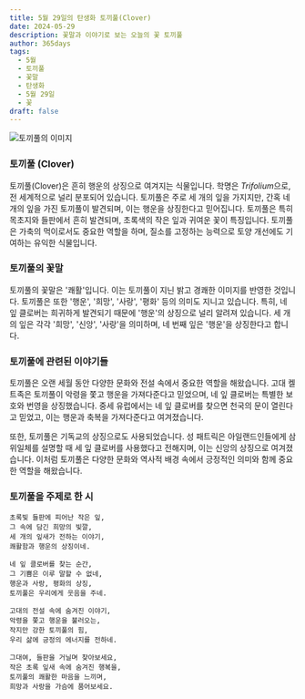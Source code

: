 ```yaml
---
title: 5월 29일의 탄생화 토끼풀(Clover)
date: 2024-05-29
description: 꽃말과 이야기로 보는 오늘의 꽃 토끼풀
author: 365days
tags:
  - 5월
  - 토끼풀
  - 꽃말
  - 탄생화
  - 5월 29일
  - 꽃
draft: false
---
```


![토끼풀의 이미지](https://cdn.pixabay.com/photo/2018/09/03/09/02/clover-3650704_1280.jpg#center)


### 토끼풀 (Clover)

토끼풀(Clover)은 흔히 행운의 상징으로 여겨지는 식물입니다. 학명은 *Trifolium*으로, 전 세계적으로 널리 분포되어 있습니다. 토끼풀은 주로 세 개의 잎을 가지지만, 간혹 네 개의 잎을 가진 토끼풀이 발견되며, 이는 행운을 상징한다고 믿어집니다. 토끼풀은 특히 목초지와 들판에서 흔히 발견되며, 초록색의 작은 잎과 귀여운 꽃이 특징입니다. 토끼풀은 가축의 먹이로서도 중요한 역할을 하며, 질소를 고정하는 능력으로 토양 개선에도 기여하는 유익한 식물입니다.

### 토끼풀의 꽃말

토끼풀의 꽃말은 '쾌활'입니다. 이는 토끼풀이 지닌 밝고 경쾌한 이미지를 반영한 것입니다. 토끼풀은 또한 '행운', '희망', '사랑', '평화' 등의 의미도 지니고 있습니다. 특히, 네 잎 클로버는 희귀하게 발견되기 때문에 '행운'의 상징으로 널리 알려져 있습니다. 세 개의 잎은 각각 '희망', '신앙', '사랑'을 의미하며, 네 번째 잎은 '행운'을 상징한다고 합니다.

### 토끼풀에 관련된 이야기들

토끼풀은 오랜 세월 동안 다양한 문화와 전설 속에서 중요한 역할을 해왔습니다. 고대 켈트족은 토끼풀이 악령을 쫓고 행운을 가져다준다고 믿었으며, 네 잎 클로버는 특별한 보호와 번영을 상징했습니다. 중세 유럽에서는 네 잎 클로버를 찾으면 천국의 문이 열린다고 믿었고, 이는 행운과 축복을 가져다준다고 여겨졌습니다.

또한, 토끼풀은 기독교의 상징으로도 사용되었습니다. 성 패트릭은 아일랜드인들에게 삼위일체를 설명할 때 세 잎 클로버를 사용했다고 전해지며, 이는 신앙의 상징으로 여겨졌습니다. 이처럼 토끼풀은 다양한 문화와 역사적 배경 속에서 긍정적인 의미와 함께 중요한 역할을 해왔습니다.

### 토끼풀을 주제로 한 시

```
초록빛 들판에 피어난 작은 잎,
그 속에 담긴 희망의 빛깔,
세 개의 잎새가 전하는 이야기,
쾌활함과 행운의 상징이네.

네 잎 클로버를 찾는 순간,
그 기쁨은 이루 말할 수 없네,
행운과 사랑, 평화의 상징,
토끼풀은 우리에게 웃음을 주네.

고대의 전설 속에 숨겨진 이야기,
악령을 쫓고 행운을 불러오는,
작지만 강한 토끼풀의 힘,
우리 삶에 긍정의 에너지를 전하네.

그대여, 들판을 거닐며 찾아보세요,
작은 초록 잎새 속에 숨겨진 행복을,
토끼풀의 쾌활한 마음을 느끼며,
희망과 사랑을 가슴에 품어보세요.
```

